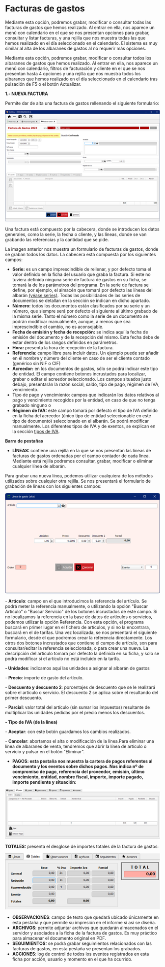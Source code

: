 # Facturas de gastos

Mediante esta opción, podremos grabar, modificar o consultar todas las facturas de gastos que hemos realizado. Al entrar en ella, nos aparece un menú con calendario en el que se nos presentan opciones para grabar, consultar y listar facturas, y una rejilla que nos muestra todas las que hemos realizado en el día seleccionado en el calendario. El sistema es muy similar al alta de los albaranes de gastos al no requerir más opciones.

Mediante esta opción, podremos grabar, modificar o consultar todos los albaranes de gastos que hemos realizado. Al entrar en ella, nos aparece un menú con calendario, filtros de facturación y cliente en el que se nos presentan hasta 4 opciones y una rejilla que nos muestra todos los albaranes que hemos realizado en el día seleccionado en el calendario tras pulsación de F5 o el botón Actualizar.

**1.- NUEVA FACTURA**

Permite dar de alta una factura de gastos rellenando el siguiente formulario:

![](<../../.gitbook/assets/imagen (25).png>)

Una factura está compuesto por la cabecera, donde se introducen los datos generales, como la serie, la fecha o cliente, y las líneas, donde se van grabando las referencias y la cantidad que se pide.

La imagen anterior nos muestra un formulario de facturas de gastos, donde se graban todos los datos. La cabecera está compuesta por los siguientes campos:

* **Serie:** es un campo imprescindible de rellenar, y por defecto toma el valor definido en la ficha del usuario que graba la factura. Si este no tuviera definida ninguna serie de factura de gastos en su ficha, se tomará la de los parámetros del programa. En la serie de factura se define, por ejemplo, el almacén que tomará por defecto las líneas del albarán [(véase series)](../configuracion-general/series.md). Todas las posibilidades de las series de documentos se detallan en la sección se indican en dicho apartado.
* **Número:** todos los documentos están clasificados por su serie y un número, que siempre será por defecto el siguiente al último grabado de la misma serie. Tanto el número como la serie de un documento se podrán modificar manualmente, aunque, a menos que sea imprescindible el cambio, no es aconsejable.
* **Fecha de emisión y fecha de recepción:** se indica aquí la fecha de emisión del documento y de la recepción del mismo. Esta fecha debe de estar dentro de los rangos definidos en parámetros.
* **Hora:** presenta la hora de recepción de la factura.
* **Referencia**: campo libre para incluir datos. Un ejemplo puede ser añadir en él nombre y número del cliente en caso de ser el cliente contado (genérico sin NIF o CIF)
* **Acreedor:** en los documentos de gastos, sólo se podrá indicar este tipo de entidad. El campo contiene botones incrustados para localizar, grabar o editar el acreedor seleccionado. Los campos situados justo debajo, presentarán la razón social, saldo, tipo de pago, régimen de IVA, vencimiento.
* Tipo de pago y vencimiento: campos que indicarán los datos relativos al pago y vencimiento recogidos por la entidad, en caso de que no tenga grabado ninguno o&#x20;
* **Régimen de IVA:** este campo tomará por defecto el tipo de IVA definido en la ficha del acreedor (único tipo de entidad seleccionable en este tipo de documento) seleccionado en el albarán. Se podrá modificar manualmente. Los diferentes tipos de IVA y de exentos, se explican en la sección [tipos de IVA](../configuracion-general/tipos-de-iva.md).

**Barra de pestañas**

* **LÍNEAS:** contiene una rejilla en la que se nos presentan las líneas de facturas de gastos ordenadas por el campo contador de cada línea. Mediante está rejilla podremos consultar, grabar, modificar o eliminar cualquier línea de albarán.

Para grabar una nueva línea, podemos utilizar cualquiera de los métodos utilizados sobre cualquier otra rejilla. Se nos presentará el formulario de grabación de líneas con los siguientes campos:



![](<../../.gitbook/assets/imagen (99).png>)

\- **Artículo**: campo en el que introducimos la referencia del artículo. Se podrá meter la referencia manualmente, o utilizando la opción "Buscar Artículo" o "Buscar Servicio" de los botones incrustados de este campo. Si no localizamos la referencia en la base de datos de artículos o servicios, podemos utilizar la opción Referencia. Con esta opción, el programa buscará en primer lugar en el fichero de artículos, y si no la encontrara, buscará en el de tarifas. Una vez localizada, se nos presentará el siguiente formulario, desde el que podremos crear la referencia directamente. Los otros dos botones incrustados que contiene el campo de artículo, son para consultar/editar la referencia seleccionada, o para crear una nueva. La descripción del artículo tomará por defecto la definida en su ficha, y solo se podrá modificar si el artículo no está incluido en la tarifa.

**- Unidades**: indicamos aquí las unidades a asignar al albarán de gastos

\- **Precio**: importe de gasto del artículo.&#x20;

\- **Descuento y descuento 2**: porcentajes de descuento que se le realizará sobre el artículo o servicio. El descuento 2 se aplica sobre el resultando del primer descuento.

\- **Parcial**: valor total del artículo (sin sumar los impuestos) resultante de multiplicar las unidades pedidas por el precio menos los descuentos.

**- Tipo de IVA (de la línea)**

\- **Aceptar**: con este botón guardamos los cambios realizados.

\- **Cancelar**: abortamos el alta o modificación de la línea.Para eliminar una línea de albaranes de venta, tendremos que abrir la línea de artículo o servicio y pulsar en el botón "Eliminar".&#x20;

* **PAGOS: esta pestaña nos muestra la cartera de pagos referentes al documento y los eventos sobre dichos pagos. Nos indica nº de compromiso de pago, referencia del proveedor, emisión, último vencimiento, entidad, nombre fiscal, importe, importe pagado, importe pendiente y situación:**

![](<../../.gitbook/assets/imagen (119).png>)

**TOTALES:** presenta el desglose de importes totales de la factura de gastos:

![](<../../.gitbook/assets/imagen (105).png>)

* **OBSERVACIONES**: campo de texto que quedará ubicado únicamente en esta pestaña y que permite su impresión en el informe si así se diseña.
* **ARCHIVOS**: permite adjuntar archivos que quedarán almacenados en el servidor y asociados a la ficha de la factura de gastos. Es muy práctico para almacenar el documento original en PDF.
* **SEGUIMIENTOS:** se podrá grabar seguimientos relacionados con las facturas de gastos, en esta pestaña se presentan los grabados.
* **ACCIONES**: log de control de todos los eventos registrados en esta ficha por acción, usuario y momento en el que ha ocurrido.



